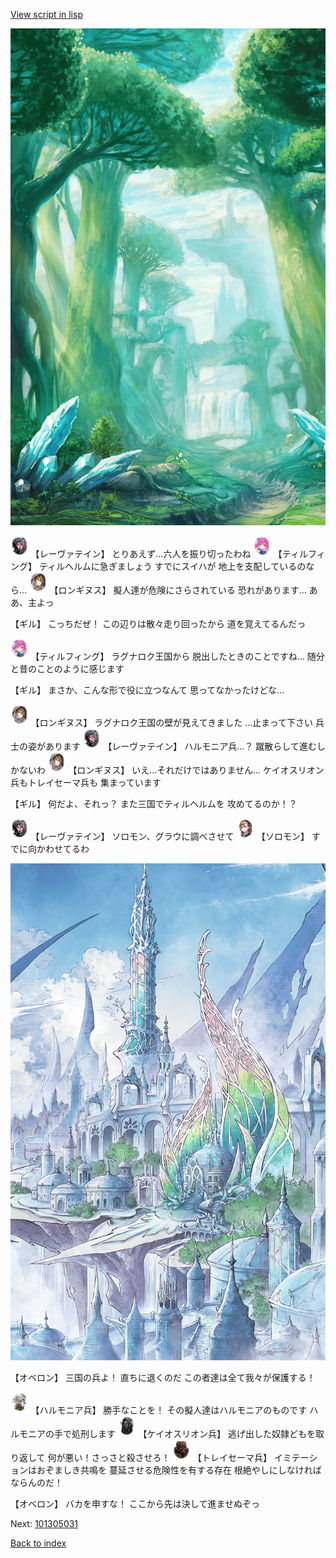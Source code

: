[View script in lisp](../scripts/101305023.txt)

![forest.png](../images/backgrounds/forest.png)

<img src="../images/units/3100211.png" alt="3100211.png" height="34"/>
【レーヴァテイン】
とりあえず…六人を振り切ったわね

<img src="../images/units/3101411.png" alt="3101411.png" height="34"/>
【ティルフィング】
ティルヘルムに急ぎましょう
すでにスイハが
地上を支配しているのなら…

<img src="../images/units/3300111.png" alt="3300111.png" height="34"/>
【ロンギヌス】
擬人達が危険にさらされている
恐れがあります…
ああ、主よっ

【ギル】
こっちだぜ！
この辺りは散々走り回ったから
道を覚えてるんだっ

<img src="../images/units/3101411.png" alt="3101411.png" height="34"/>
【ティルフィング】
ラグナロク王国から
脱出したときのことですね…
随分と昔のことのように感じます

【ギル】
まさか、こんな形で役に立つなんて
思ってなかったけどな…

<img src="../images/units/3300111.png" alt="3300111.png" height="34"/>
【ロンギヌス】
ラグナロク王国の壁が見えてきました
…止まって下さい
兵士の姿があります

<img src="../images/units/3100211.png" alt="3100211.png" height="34"/>
【レーヴァテイン】
ハルモニア兵…？
蹴散らして進むしかないわ

<img src="../images/units/3300111.png" alt="3300111.png" height="34"/>
【ロンギヌス】
いえ…それだけではありません…
ケイオスリオン兵もトレイセーマ兵も
集まっています

【ギル】
何だよ、それっ？
また三国でティルヘルムを
攻めてるのか！？

<img src="../images/units/3100211.png" alt="3100211.png" height="34"/>
【レーヴァテイン】
ソロモン、グラウに調べさせて

<img src="../images/units/3503111.png" alt="3503111.png" height="34"/>
【ソロモン】
すでに向かわせてるわ

![fairy_world.png](../images/backgrounds/fairy_world.png)

【オベロン】
三国の兵よ！
直ちに退くのだ
この者達は全て我々が保護する！

<img src="../images/units/3810001.png" alt="3810001.png" height="34"/>
【ハルモニア兵】
勝手なことを！
その擬人達はハルモニアのものです
ハルモニアの手で処刑します

<img src="../images/units/3820001.png" alt="3820001.png" height="34"/>
【ケイオスリオン兵】
逃げ出した奴隷どもを取り返して
何が悪い！さっさと殺させろ！

<img src="../images/units/3830001.png" alt="3830001.png" height="34"/>
【トレイセーマ兵】
イミテーションはおぞましき共鳴を
蔓延させる危険性を有する存在
根絶やしにしなければならんのだ！

【オベロン】
バカを申すな！
ここから先は決して進ませぬぞっ

Next: [101305031](101305031.md)

[Back to index](index.md)
